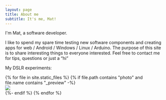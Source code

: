 ```yaml
---
layout: page
title: About me
subtitle: It's me, Mat!
---
```


I'm Mat, a software developer.

I like to spend my spare time testing new software components and creating apps for web / Android / Windows / Linux / Arduino. The purpose of this site is to share interesting things to everyone interested. Feel free to contact me for tips, questions or just a “hi”

My DSLR experiments:

<div id="photos">
{% for file in site.static_files %}
  {% if file.path contains "photo" and file.name contains "_preview" -%}
    <div class="gallery-item"><a href="{{ file.path | remove: '_preview' }}" data-fslightbox="gallery"><img src="{{ file.path }}"/></a></div>
  {%- endif %}
{% endfor %}
</div>
